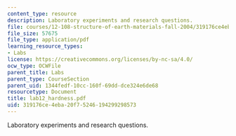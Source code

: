 ```yaml
---
content_type: resource
description: Laboratory experiments and research questions.
file: courses/12-108-structure-of-earth-materials-fall-2004/319176ce4eba20f75246194299298573_lab12_hardness.pdf
file_size: 57675
file_type: application/pdf
learning_resource_types:
- Labs
license: https://creativecommons.org/licenses/by-nc-sa/4.0/
ocw_type: OCWFile
parent_title: Labs
parent_type: CourseSection
parent_uid: 1344fedf-10cc-160f-69dd-dce324e6de68
resourcetype: Document
title: lab12_hardness.pdf
uid: 319176ce-4eba-20f7-5246-194299298573
---
```

Laboratory experiments and research questions.